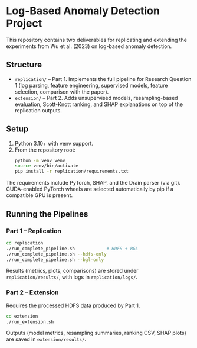 # Log-Based Anomaly Detection Project

This repository contains two deliverables for replicating and extending the experiments from Wu et al. (2023) on log-based anomaly detection.

## Structure

- `replication/` – Part 1. Implements the full pipeline for Research Question 1 (log parsing, feature engineering, supervised models, feature selection, comparison with the paper).
- `extension/` – Part 2. Adds unsupervised models, resampling-based evaluation, Scott-Knott ranking, and SHAP explanations on top of the replication outputs.

## Setup

1. Python 3.10+ with venv support.
2. From the repository root:
   ```bash
   python -m venv venv
   source venv/bin/activate
   pip install -r replication/requirements.txt
   ```

The requirements include PyTorch, SHAP, and the Drain parser (via git). CUDA-enabled PyTorch wheels are selected automatically by pip if a compatible GPU is present.

## Running the Pipelines

### Part 1 – Replication

```bash
cd replication
./run_complete_pipeline.sh            # HDFS + BGL
./run_complete_pipeline.sh --hdfs-only
./run_complete_pipeline.sh --bgl-only
```

Results (metrics, plots, comparisons) are stored under `replication/results/`, with logs in `replication/logs/`.

### Part 2 – Extension

Requires the processed HDFS data produced by Part 1.

```bash
cd extension
./run_extension.sh
```

Outputs (model metrics, resampling summaries, ranking CSV, SHAP plots) are saved in `extension/results/`.

